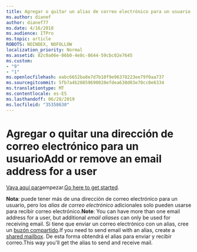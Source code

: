 ```yaml
---
title: Agregar o quitar un alias de correo electrónico para un usuario
ms.author: dianef
author: dianef77
ms.date: 4/16/2018
ms.audience: ITPro
ms.topic: article
ROBOTS: NOINDEX, NOFOLLOW
localization_priority: Normal
ms.assetid: 82c0a06e-86b0-4e8c-8644-59cbc02e7645
ms.custom:
- "9"
- "1"
ms.openlocfilehash: eabc6652ba8e7d7b10f9e96378223ee79f0aa737
ms.sourcegitcommit: 5fb7a4b28859690020efdea630d03e70cc0e6334
ms.translationtype: MT
ms.contentlocale: es-ES
ms.lasthandoff: 06/28/2019
ms.locfileid: "35358630"
---
```

# <a name="add-or-remove-an-email-address-for-a-user"></a><span data-ttu-id="72c18-102">Agregar o quitar una dirección de correo electrónico para un usuario</span><span class="sxs-lookup"><span data-stu-id="72c18-102">Add or remove an email address for a user</span></span>

<span data-ttu-id="72c18-103">[Vaya aquí para](https://portal.office.com/AdminPortal/Home#/AssistedGuide/addemailoptions)empezar.</span><span class="sxs-lookup"><span data-stu-id="72c18-103">[Go here to get started](https://portal.office.com/AdminPortal/Home#/AssistedGuide/addemailoptions).</span></span>

 <span data-ttu-id="72c18-104">**Nota**: puede tener más de una dirección de correo electrónico para un usuario, pero los *alias de correo electrónico* adicionales solo pueden usarse para recibir correo electrónico.</span><span class="sxs-lookup"><span data-stu-id="72c18-104">**Note**: You can have more than one email address for a user, but additional  *email aliases*  can only be used for receiving email.</span></span> <span data-ttu-id="72c18-105">Si tiene que enviar un correo electrónico con un alias, cree un [buzón compartido](https://support.office.com/article/871a246d-3acd-4bba-948e-5de8be0544c9).</span><span class="sxs-lookup"><span data-stu-id="72c18-105">If you need to send email with an alias, create a [shared mailbox](https://support.office.com/article/871a246d-3acd-4bba-948e-5de8be0544c9).</span></span> <span data-ttu-id="72c18-106">De esta forma obtendrá el alias para enviar y recibir correo.</span><span class="sxs-lookup"><span data-stu-id="72c18-106">This way you'll get the alias to send and receive mail.</span></span>
  